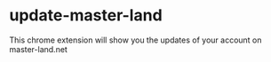 update-master-land
==================

This chrome extension will show you the updates of your account on master-land.net
